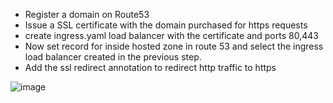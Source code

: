 - Register a domain on Route53
- Issue a SSL certificate with the domain purchased for https requests
- create ingress.yaml load balancer with the certificate and ports 80,443
- Now set record for inside hosted zone in route 53 and select the ingress load balancer created in the previous step.
- Add the ssl redirect annotation to redirect http traffic to https


![image](https://github.com/ProboticsX/Kubernetes/assets/36927669/eba2336b-30d2-420c-92d5-1bb2a7961e34)
